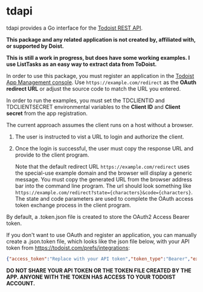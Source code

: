 # tdapi

tdapi provides a Go interface for the [Todoist REST API](https://developer.todoist.com/rest/v1/).

**This package and any related application is not created by, affiliated with, or supported by Doist.**

**This is still a work in progress, but does have some working examples. I use ListTasks as an easy way to extract data from ToDoist.**

In order to use this package, you must register an application in the [Todoist App Management console](https://developer.todoist.com/appconsole.html). Use `https://example.com/redirect` as the **OAuth redirect URL** or adjust the source code to match the URL you entered.

In order to run the examples, you must set the TDCLIENTID and TDCLIENTSECRET environmental variables to the **Client ID** and **Client secret** from the app registration.

The current approach assumes the client runs on a host without a browser.

1. The user is instructed to vist a URL to login and authorize the client.

2. Once the login is successful, the user must copy the response URL and provide to the client program.

   Note that the default redirect URL `https://example.com/redirect` uses the special-use example domain and the browser will display a generic message. You must copy the generated URL from the browser address bar into the command line program. The url should look something like `https://example.com/redirect?state={characters}&code={characters}`. The state and code parameters are used to complete the OAuth access token exchange process in the client program.

By default, a .token.json file is created to store the OAuth2 Access Bearer token.

If you don't want to use OAuth and register an application, you can manually create a .json.token file, which looks like the json file below, with your API token from https://todoist.com/prefs/integrations:
```json
{"access_token":"Replace with your API token","token_type":"Bearer","expiry":"0001-01-01T00:00:00Z"}
```

**DO NOT SHARE YOUR API TOKEN OR THE TOKEN FILE CREATED BY THE APP. ANYONE WITH THE TOKEN HAS ACCESS TO YOUR TODOIST ACCOUNT.**
